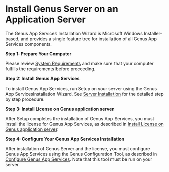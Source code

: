 # Install Genus Server on an Application Server

The Genus App Services Installation Wizard is Microsoft Windows Installer-based, and provides a single feature tree for installation of all Genus App Services components.

**Step 1: Prepare Your Computer**

Please review [System Requirements](system-requirements.md) and make sure that your computer fulfills the requirements before proceeding.

**Step 2: Install Genus App Services**

To install Genus App Services, run Setup on your server using the Genus App ServicesInstallation Wizard. See [Server Installation](../defining-the-app-model/logic/action-orchestration/genus-app-services-installation--step-by-step.md "Genus App Services Installation - Step by Step") for the detailed step by step procedure.

**Step 3: Install License on Genus application server**

After Setup completes the installation of Genus App Services, you must install the license for Genus App Services, as described in [Install License on Genus application server](install-license-on-genus-server.md).

**Step 4: Configure Your Genus App Services Installation**

After installation of Genus Server and the license, you must configure Genus App Services using the Genus Configuration Tool, as described in [Configure Genus App Services](configure-and-maintain-genus-server.md). Note that this tool must be run on your server.